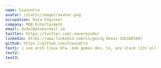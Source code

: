 ```yaml
---
name: kiwinatra
avatar: /static/images/avatar.png
occupation: Data Engineer
company: MOB Entertaiment
email: dude2@atomicmail.io
twitter: https://twitter.com/_neverminder
linkedin: https://www.linkedin.com/in/going-desai-2bb1b0160/
github: https://github.com/kiwinatra
text1: i use arch linux btw. mob games dev, tx, any stack (13+ pl)
text2:
text3:
---
```

